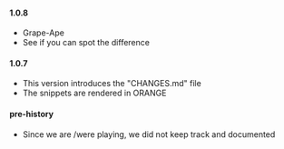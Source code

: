 #### 1.0.8
* Grape-Ape
* See if you can spot the difference

#### 1.0.7
* This version introduces the "CHANGES.md" file
* The snippets are rendered in ORANGE

#### pre-history
* Since we are /were playing, we did not keep track and documented